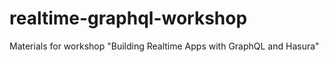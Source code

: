 # realtime-graphql-workshop
Materials for workshop "Building Realtime Apps with GraphQL and Hasura"
